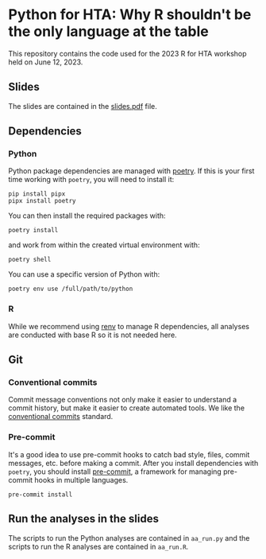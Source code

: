 # Python for HTA: Why R shouldn't be the only language at the table

This repository contains the code used for the 2023 R for HTA workshop held on
June 12, 2023.

## Slides

The slides are contained in the [slides.pdf](slides.pdf) file.

## Dependencies

### Python

Python package dependencies are managed with
[poetry](https://github.com/python-poetry/poetry). If this is your first time
working with `poetry`, you will need to install it:

```commandline
pip install pipx
pipx install poetry
```

You can then install the required packages with:

```commandline
poetry install
```

and work from within the created virtual environment with:

```commandline
poetry shell
```

You can use a specific version of Python with:

```commandline
poetry env use /full/path/to/python
```

### R

While we recommend using [renv](https://github.com/rstudio/renv) to manage
R dependencies, all analyses are conducted with base R so it is not
needed here.

## Git

### Conventional commits

Commit message conventions not only make it easier to understand a commit
history, but make it easier to create automated tools. We like the
[conventional commits](https://www.conventionalcommits.org/en/v1.0.0/)
standard.

### Pre-commit

It's a good idea to use pre-commit hooks to catch bad style, files,
commit messages, etc. before making a commit. After you install dependencies
with `poetry`, you should install [pre-commit](https://pre-commit.com/), a
framework for managing pre-commit hooks in multiple languages.

```commandline
pre-commit install
```

## Run the analyses in the slides

The scripts to run the Python analyses are contained in `aa_run.py` and the
scripts to run the R analyses are contained in `aa_run.R`.

